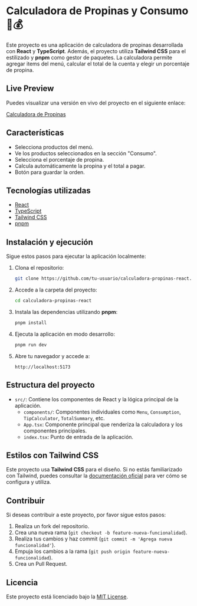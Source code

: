# Calculadora de Propinas y Consumo 🧮💰

Este proyecto es una aplicación de calculadora de propinas desarrollada con **React** y **TypeScript**. Además, el proyecto utiliza **Tailwind CSS** para el estilizado y **pnpm** como gestor de paquetes. La calculadora permite agregar items del menú, calcular el total de la cuenta y elegir un porcentaje de propina.

## Live Preview

Puedes visualizar una versión en vivo del proyecto en el siguiente enlace:

[Calculadora de Propinas](https://zingy-fairy-e144f8.netlify.app/)

## Características

- Selecciona productos del menú.
- Ve los productos seleccionados en la sección "Consumo".
- Selecciona el porcentaje de propina.
- Calcula automáticamente la propina y el total a pagar.
- Botón para guardar la orden.

## Tecnologías utilizadas

- [React](https://reactjs.org/)
- [TypeScript](https://www.typescriptlang.org/)
- [Tailwind CSS](https://tailwindcss.com/)
- [pnpm](https://pnpm.io/)

## Instalación y ejecución

Sigue estos pasos para ejecutar la aplicación localmente:

1. Clona el repositorio:

   ```bash
   git clone https://github.com/tu-usuario/calculadora-propinas-react.git
   ```

2. Accede a la carpeta del proyecto:

   ```bash
   cd calculadora-propinas-react
   ```

3. Instala las dependencias utilizando **pnpm**:

   ```bash
   pnpm install
   ```

4. Ejecuta la aplicación en modo desarrollo:

   ```bash
   pnpm run dev
   ```

5. Abre tu navegador y accede a:
   ```
   http://localhost:5173
   ```

## Estructura del proyecto

- `src/`: Contiene los componentes de React y la lógica principal de la aplicación.
  - `components/`: Componentes individuales como `Menu`, `Consumption`, `TipCalculator`, `TotalSummary`, etc.
  - `App.tsx`: Componente principal que renderiza la calculadora y los componentes principales.
  - `index.tsx`: Punto de entrada de la aplicación.

## Estilos con Tailwind CSS

Este proyecto usa **Tailwind CSS** para el diseño. Si no estás familiarizado con Tailwind, puedes consultar la [documentación oficial](https://tailwindcss.com/docs/installation) para ver cómo se configura y utiliza.

## Contribuir

Si deseas contribuir a este proyecto, por favor sigue estos pasos:

1. Realiza un fork del repositorio.
2. Crea una nueva rama (`git checkout -b feature-nueva-funcionalidad`).
3. Realiza tus cambios y haz commit (`git commit -m 'Agrega nueva funcionalidad'`).
4. Empuja los cambios a la rama (`git push origin feature-nueva-funcionalidad`).
5. Crea un Pull Request.

## Licencia

Este proyecto está licenciado bajo la [MIT License](LICENSE).

